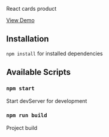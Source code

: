 React cards product

<a href="https://blackwhite2018.github.io/ProductCards/">View Demo</a>

## Installation

`npm install` for installed dependencies

## Available Scripts

### `npm start`

Start devServer for development

### `npm run build`

Project build


